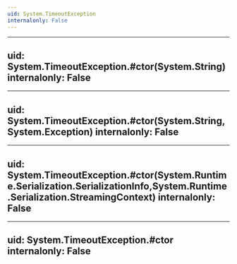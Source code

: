 ```yaml
---
uid: System.TimeoutException
internalonly: False
---
```


---
uid: System.TimeoutException.#ctor(System.String)
internalonly: False
---

---
uid: System.TimeoutException.#ctor(System.String,System.Exception)
internalonly: False
---

---
uid: System.TimeoutException.#ctor(System.Runtime.Serialization.SerializationInfo,System.Runtime.Serialization.StreamingContext)
internalonly: False
---

---
uid: System.TimeoutException.#ctor
internalonly: False
---
